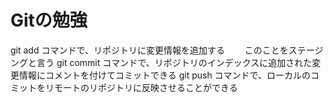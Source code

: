 # Gitの勉強

 git add コマンドで、リポジトリに変更情報を追加する
　　このことをステージングと言う
 git commit コマンドで、リポジトリのインデックスに追加された変更情報にコメントを付けてコミットできる
 git push コマンドで、ローカルのコミットをリモートのリポジトリに反映させることができる
